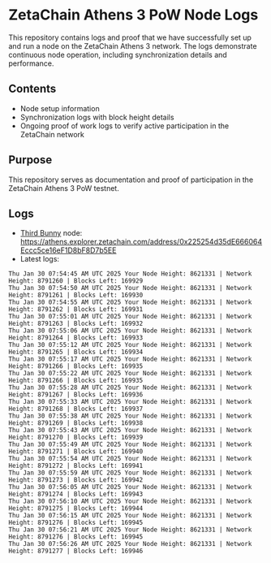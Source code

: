 # ZetaChain Athens 3 PoW Node Logs
This repository contains logs and proof that we have successfully set up and run a node on the ZetaChain Athens 3 network. The logs demonstrate continuous node operation, including synchronization details and performance.

## Contents
- Node setup information
- Synchronization logs with block height details
- Ongoing proof of work logs to verify active participation in the ZetaChain network

## Purpose
This repository serves as documentation and proof of participation in the ZetaChain Athens 3 PoW testnet.

## Logs

- [Third Bunny](https://thirdbunny.xyz/) node: https://athens.explorer.zetachain.com/address/0x225254d35dE666064Eccc5ce16eF1D8bF8D7b5EE
- Latest logs:
```
Thu Jan 30 07:54:45 AM UTC 2025 Your Node Height: 8621331 | Network Height: 8791260 | Blocks Left: 169929
Thu Jan 30 07:54:50 AM UTC 2025 Your Node Height: 8621331 | Network Height: 8791261 | Blocks Left: 169930
Thu Jan 30 07:54:55 AM UTC 2025 Your Node Height: 8621331 | Network Height: 8791262 | Blocks Left: 169931
Thu Jan 30 07:55:01 AM UTC 2025 Your Node Height: 8621331 | Network Height: 8791263 | Blocks Left: 169932
Thu Jan 30 07:55:06 AM UTC 2025 Your Node Height: 8621331 | Network Height: 8791264 | Blocks Left: 169933
Thu Jan 30 07:55:12 AM UTC 2025 Your Node Height: 8621331 | Network Height: 8791265 | Blocks Left: 169934
Thu Jan 30 07:55:17 AM UTC 2025 Your Node Height: 8621331 | Network Height: 8791266 | Blocks Left: 169935
Thu Jan 30 07:55:22 AM UTC 2025 Your Node Height: 8621331 | Network Height: 8791266 | Blocks Left: 169935
Thu Jan 30 07:55:28 AM UTC 2025 Your Node Height: 8621331 | Network Height: 8791267 | Blocks Left: 169936
Thu Jan 30 07:55:33 AM UTC 2025 Your Node Height: 8621331 | Network Height: 8791268 | Blocks Left: 169937
Thu Jan 30 07:55:38 AM UTC 2025 Your Node Height: 8621331 | Network Height: 8791269 | Blocks Left: 169938
Thu Jan 30 07:55:43 AM UTC 2025 Your Node Height: 8621331 | Network Height: 8791270 | Blocks Left: 169939
Thu Jan 30 07:55:49 AM UTC 2025 Your Node Height: 8621331 | Network Height: 8791271 | Blocks Left: 169940
Thu Jan 30 07:55:54 AM UTC 2025 Your Node Height: 8621331 | Network Height: 8791272 | Blocks Left: 169941
Thu Jan 30 07:55:59 AM UTC 2025 Your Node Height: 8621331 | Network Height: 8791273 | Blocks Left: 169942
Thu Jan 30 07:56:05 AM UTC 2025 Your Node Height: 8621331 | Network Height: 8791274 | Blocks Left: 169943
Thu Jan 30 07:56:10 AM UTC 2025 Your Node Height: 8621331 | Network Height: 8791275 | Blocks Left: 169944
Thu Jan 30 07:56:15 AM UTC 2025 Your Node Height: 8621331 | Network Height: 8791276 | Blocks Left: 169945
Thu Jan 30 07:56:21 AM UTC 2025 Your Node Height: 8621331 | Network Height: 8791276 | Blocks Left: 169945
Thu Jan 30 07:56:26 AM UTC 2025 Your Node Height: 8621331 | Network Height: 8791277 | Blocks Left: 169946
```
